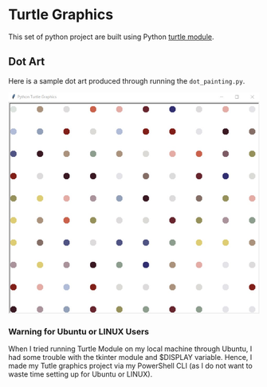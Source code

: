 # Turtle Graphics

This set of python project are built using Python [turtle module](https://docs.python.org/3/library/turtle.html#module-turtle).

## Dot Art

Here is a sample dot art produced through running the `dot_painting.py`.

![Sample Dot Art!](./dot_art/sample_dot_painting.jpg)

### Warning for Ubuntu or LINUX Users

When I tried running Turtle Module on my local machine through Ubuntu, I had some trouble with the tkinter module and $DISPLAY variable.
Hence, I made my Tutle graphics project via my PowerShell CLI (as I do not want to waste time setting up for Ubuntu or LINUX).